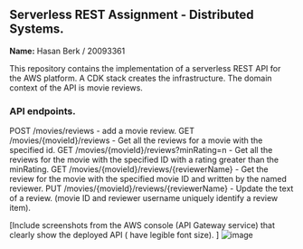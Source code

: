 ## Serverless REST Assignment - Distributed Systems.

__Name:__ Hasan Berk / 20093361

This repository contains the implementation of a serverless REST API for the AWS platform. A CDK stack creates the infrastructure. The domain context of the API is movie reviews.

### API endpoints.
POST /movies/reviews - add a movie review.
GET /movies/{movieId}/reviews - Get all the reviews for a movie with the specified id.
GET /movies/{movieId}/reviews?minRating=n - Get all the reviews for the movie with the specified ID with a rating greater than the minRating.
GET /movies/{movieId}/reviews/{reviewerName} - Get the review for the movie with the specified movie ID and written by the named reviewer.
PUT /movies/{movieId}/reviews/{reviewerName} - Update the text of a review. (movie ID and reviewer username uniquely identify a review item).

[Include screenshots from the AWS console (API Gateway service) that clearly show the deployed API ( have legible font size). ]
![image](https://github.com/h-berk/ds-assignment1/assets/74901973/ed7afd6e-0565-4e4b-98b1-130bbd816287)
